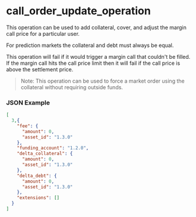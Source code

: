 # call_order_update_operation

This operation can be used to add collateral, cover, and adjust the margin call price for a particular user.

For prediction markets the collateral and debt must always be equal.

This operation will fail if it would trigger a margin call that couldn't be filled.  If the margin call hits
the call price limit then it will fail if the call price is above the settlement price.

> Note: This operation can be used to force a market order using the collateral without requiring outside funds.

### JSON Example

```json
[
  3,{
    "fee": {
      "amount": 0,
      "asset_id": "1.3.0"
    },
    "funding_account": "1.2.0",
    "delta_collateral": {
      "amount": 0,
      "asset_id": "1.3.0"
    },
    "delta_debt": {
      "amount": 0,
      "asset_id": "1.3.0"
    },
    "extensions": []
  }
]
```